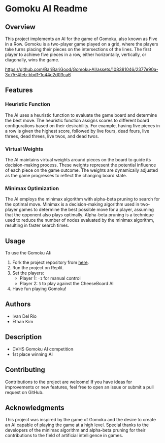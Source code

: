 # Gomoku AI Readme

## Overview

This project implements an AI for the game of Gomoku, also known as Five in a Row. Gomoku is a two-player game played on a grid, where the players take turns placing their pieces on the intersections of the lines. The first player to achieve five pieces in a row, either horizontally, vertically, or diagonally, wins the game.


https://github.com/BariBariGood/Gomoku-AI/assets/108381046/2377e90a-3c75-4feb-bbd1-1c44c2d03ca6


## Features

### Heuristic Function

The AI uses a heuristic function to evaluate the game board and determine the best move. The heuristic function assigns scores to different board configurations based on their desirability. For example, having five pieces in a row is given the highest score, followed by live fours, dead fours, live threes, dead threes, live twos, and dead twos.

### Virtual Weights

The AI maintains virtual weights around pieces on the board to guide its decision-making process. These weights represent the potential influence of each piece on the game outcome. The weights are dynamically adjusted as the game progresses to reflect the changing board state.

### Minimax Optimization

The AI employs the minimax algorithm with alpha-beta pruning to search for the optimal move. Minimax is a decision-making algorithm used in two-player games to determine the best possible move for a player, assuming that the opponent also plays optimally. Alpha-beta pruning is a technique used to reduce the number of nodes evaluated by the minimax algorithm, resulting in faster search times.

## Usage

To use the Gomoku AI:

1. Fork the project repository from [here](https://replit.com/@IvanDel6/GomokuCheese#CheeseBoard.java).
2. Run the project on Replit.
3. Set the players:
   - Player 1: `-1` for manual control
   - Player 2: `3` to play against the CheeseBoard AI
4. Have fun playing Gomoku!

## Authors

- Ivan Del Rio
- Ethan Kim

## Description

- DVHS Gomoku AI competition
- 1st place winning AI

## Contributing

Contributions to the project are welcome! If you have ideas for improvements or new features, feel free to open an issue or submit a pull request on GitHub.

## Acknowledgments

This project was inspired by the game of Gomoku and the desire to create an AI capable of playing the game at a high level. Special thanks to the developers of the minimax algorithm and alpha-beta pruning for their contributions to the field of artificial intelligence in games.
